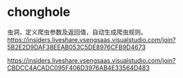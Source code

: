 # chonghole
虫洞，定义爬虫参数及返回值，自动生成爬虫规则。
https://insiders.liveshare.vsengsaas.visualstudio.com/join?5B2E2D9DAF38EEAB053C5DE8976CFB9D4673

https://insiders.liveshare.vsengsaas.visualstudio.com/join?CBDCC4ACADC095F406D3976AB4E33564D483
